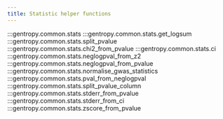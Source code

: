 ```yaml
---
title: Statistic helper functions
---
```


:::gentropy.common.stats
:::gentropy.common.stats.get_logsum
:::gentropy.common.stats.split_pvalue
:::gentropy.common.stats.chi2_from_pvalue
:::gentropy.common.stats.ci
:::gentropy.common.stats.neglogpval_from_z2
:::gentropy.common.stats.neglogpval_from_pvalue
:::gentropy.common.stats.normalise_gwas_statistics
:::gentropy.common.stats.pval_from_neglogpval
:::gentropy.common.stats.split_pvalue_column
:::gentropy.common.stats.stderr_from_pvalue
:::gentropy.common.stats.stderr_from_ci
:::gentropy.common.stats.zscore_from_pvalue
